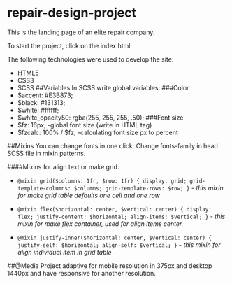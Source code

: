 # repair-design-project

This is the landing page of an elite repair company.

To start the project, click on the index.html

The following technologies were used to develop the site:

- HTML5
- CSS3
- SCSS
##Variables
In SCSS write global variables:
###Color
- $accent: #E3B873;
- $black: #131313;
- $white: #ffffff;
- $white_opacity50: rgba(255, 255, 255, .50);
###Font size
- $fz: 16px; -global font size (write in HTML tag)
- $fzcalc: 100% / $fz; -calculating font size px to percent

##Mixins
You can change fonts in one click. Change fonts-family in head SCSS file in mixin patterns.

####Mixins for align text or make grid.
- `@mixin grid($columns: 1fr, $row: 1fr) {
  display: grid;
  grid-template-columns: $columns;
  grid-template-rows: $row;
}` - _this mixin for make grid table defaults one cell and one row_ 

- `@mixin flex($horizontal: center, $vertical: center) {
  display: flex;
  justify-content: $horizontal;
  align-items: $vertical;
}` - _this mixin for make flex container, used for align items center._

- `@mixin justify-inner($horizontal: center, $vertical: center) {
  justify-self: $horizontal;
  align-self: $vertical;
}` - _this mixin for align individual item in grid table_

##@Media
Project adaptive for mobile resolution in 375px and desktop 1440px and have responsive for another resolution.
  

 

